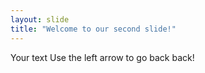 ```yaml
---
layout: slide
title: "Welcome to our second slide!"
---
```

Your text
Use the left arrow to go back back!